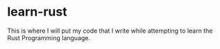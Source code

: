 # learn-rust
This is where I will put my code that I write while attempting to learn the Rust Programming language. 
